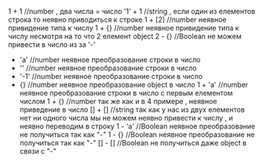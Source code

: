 1 + 1   //number , два числа = число 
'1' + 1 //string , если один из елементов строка то неявно приводиться к строке
1 + [2] //number неявное привидение типа к числу 
1 + {}  //number неявное привидение типа к числу несмотря на то что 2 елемент object 
2 - {}  //Boolean   не можем привести  в число из за '-'
+ 'a'   //number неявное преобразование строки в число
+ ''    //number неявное преобразование строки в число
+ '-1'  //number неявное преобразование строки в число
+ {}    //number неявное преобразование object в число
1 + 'a' //number неявное преобразование строки в число с первым елементом числом
1 + {}  //number так же как и в 4 примере , неявное приведение  в число
[] + [] //string так как у нас из двух елементов нет ни одного числа мы не можем неявно привести к числу , и неявно переводим в строку
1 - 'a' //Boolean неявное преобразование не получиться так как "-"
1 - {}  //Boolean неявное преобразование не получиться так как "-"
[] - [] //Boolean не получиться даже object в связи с "-"
